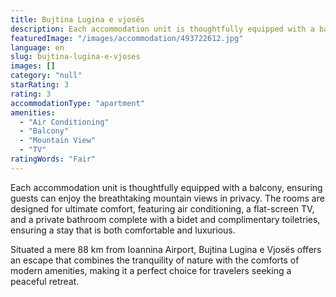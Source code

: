 ```yaml
---
title: Bujtina Lugina e vjosës
description: Each accommodation unit is thoughtfully equipped with a balcony, ensuring guests can enjoy the breathtaking mountain views in privacy. The rooms are designed fo
featuredImage: "/images/accommodation/493722612.jpg"
language: en
slug: bujtina-lugina-e-vjoses
images: []
category: "null"
starRating: 3
rating: 3
accommodationType: "apartment"
amenities:
  - "Air Conditioning"
  - "Balcony"
  - "Mountain View"
  - "TV"
ratingWords: "Fair"
---
```


Each accommodation unit is thoughtfully equipped with a balcony, ensuring guests can enjoy the breathtaking mountain views in privacy. The rooms are designed for ultimate comfort, featuring air conditioning, a flat-screen TV, and a private bathroom complete with a bidet and complimentary toiletries, ensuring a stay that is both comfortable and luxurious.

Situated a mere 88 km from Ioannina Airport, Bujtina Lugina e Vjosës offers an escape that combines the tranquility of nature with the comforts of modern amenities, making it a perfect choice for travelers seeking a peaceful retreat.

